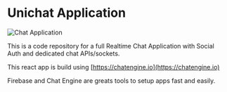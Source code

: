 # Unichat Application

![Chat Application](https://i.ibb.co/GJwyy9m/Bv9-Js3-QLOLY-HD.jpg)


This is a code repository for a full Realtime Chat Application with Social Auth and dedicated chat APIs/sockets.

This react app is build using [https://chatengine.io](https://chatengine.io)

Firebase and Chat Engine are greats tools to setup apps fast and easily.

